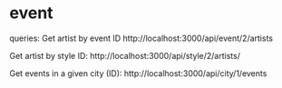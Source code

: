 # event
queries:
Get artist by event ID
http://localhost:3000/api/event/2/artists

Get artist by style ID:
http://localhost:3000/api/style/2/artists/

Get events in a given city (ID):
http://localhost:3000/api/city/1/events




